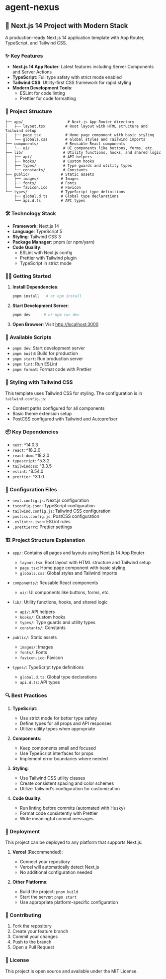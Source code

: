 # agent-nexus

## 🚀 Next.js 14 Project with Modern Stack

A production-ready Next.js 14 application template with App Router, TypeScript, and Tailwind CSS.

### ✨ Key Features

- **Next.js 14 App Router**: Latest features including Server Components and Server Actions
- **TypeScript**: Full type safety with strict mode enabled
- **Tailwind CSS**: Utility-first CSS framework for rapid styling
- **Modern Development Tools**:
  - ESLint for code linting
  - Prettier for code formatting

### 📁 Project Structure

```
├── app/                    # Next.js App Router directory
│   ├── layout.tsx         # Root layout with HTML structure and Tailwind setup
│   ├── page.tsx           # Home page component with basic styling
│   └── globals.css        # Global styles and Tailwind imports
├── components/            # Reusable React components
│   └── ui/               # UI components like buttons, forms, etc.
├── lib/                  # Utility functions, hooks, and shared logic
│   ├── api/              # API helpers
│   ├── hooks/            # Custom hooks
│   ├── types/            # Type guards and utility types
│   └── constants/        # Constants
├── public/              # Static assets
│   ├── images/          # Images
│   ├── fonts/           # Fonts
│   └── favicon.ico      # Favicon
└── types/               # TypeScript type definitions
    ├── global.d.ts      # Global type declarations
    └── api.d.ts         # API types
```

### 🛠️ Technology Stack

- **Framework**: Next.js 14
- **Language**: TypeScript 5
- **Styling**: Tailwind CSS 3
- **Package Manager**: pnpm (or npm/yarn)
- **Code Quality**:
  - ESLint with Next.js config
  - Prettier with Tailwind plugin
  - TypeScript in strict mode

### 🏃‍♂️ Getting Started

1. **Install Dependencies**:
   ```bash
   pnpm install   # or npm install
   ```

2. **Start Development Server**:
   ```bash
   pnpm dev      # or npm run dev
   ```

3. **Open Browser**:
   Visit [http://localhost:3000](http://localhost:3000)

### 📝 Available Scripts

- `pnpm dev`: Start development server
- `pnpm build`: Build for production
- `pnpm start`: Run production server
- `pnpm lint`: Run ESLint
- `pnpm format`: Format code with Prettier

### 🎨 Styling with Tailwind CSS

This template uses Tailwind CSS for styling. The configuration is in `tailwind.config.js`:
- Content paths configured for all components
- Basic theme extension setup
- PostCSS configured with Tailwind and Autoprefixer

### 📦 Key Dependencies

- `next`: ^14.0.3
- `react`: ^18.2.0
- `react-dom`: ^18.2.0
- `typescript`: ^5.3.2
- `tailwindcss`: ^3.3.5
- `eslint`: ^8.54.0
- `prettier`: ^3.1.0

### 🔧 Configuration Files

- `next.config.js`: Next.js configuration
- `tsconfig.json`: TypeScript configuration
- `tailwind.config.js`: Tailwind CSS configuration
- `postcss.config.js`: PostCSS configuration
- `.eslintrc.json`: ESLint rules
- `.prettierrc`: Prettier settings

### 🏗️ Project Structure Explanation

- `app/`: Contains all pages and layouts using Next.js 14 App Router
  - `layout.tsx`: Root layout with HTML structure and Tailwind setup
  - `page.tsx`: Home page component with basic styling
  - `globals.css`: Global styles and Tailwind imports

- `components/`: Reusable React components
  - `ui/`: UI components like buttons, forms, etc.

- `lib/`: Utility functions, hooks, and shared logic
  - `api/`: API helpers
  - `hooks/`: Custom hooks
  - `types/`: Type guards and utility types
  - `constants/`: Constants

- `public/`: Static assets
  - `images/`: Images
  - `fonts/`: Fonts
  - `favicon.ico`: Favicon

- `types/`: TypeScript type definitions
  - `global.d.ts`: Global type declarations
  - `api.d.ts`: API types

### 🔍 Best Practices

1. **TypeScript**:
   - Use strict mode for better type safety
   - Define types for all props and API responses
   - Utilize utility types when appropriate

2. **Components**:
   - Keep components small and focused
   - Use TypeScript interfaces for props
   - Implement error boundaries where needed

3. **Styling**:
   - Use Tailwind CSS utility classes
   - Create consistent spacing and color schemes
   - Utilize Tailwind's configuration for customization

4. **Code Quality**:
   - Run linting before commits (automated with Husky)
   - Format code consistently with Prettier
   - Write meaningful commit messages

### 🚀 Deployment

This project can be deployed to any platform that supports Next.js:

1. **Vercel** (Recommended):
   - Connect your repository
   - Vercel will automatically detect Next.js
   - No additional configuration needed

2. **Other Platforms**:
   - Build the project: `pnpm build`
   - Start the server: `pnpm start`
   - Use appropriate platform-specific configuration

### 🤝 Contributing

1. Fork the repository
2. Create your feature branch
3. Commit your changes
4. Push to the branch
5. Open a Pull Request

### 📄 License

This project is open source and available under the MIT License.
